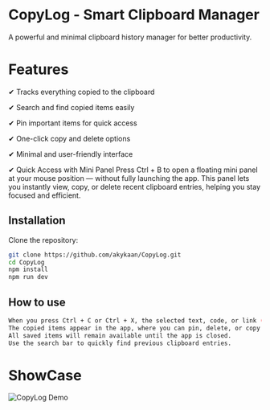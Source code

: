 
# CopyLog - Smart Clipboard Manager

A powerful and minimal clipboard history manager for better productivity.
# Features

✔ Tracks everything copied to the clipboard

✔ Search and find copied items easily

✔ Pin important items for quick access

✔ One-click copy and delete options

✔ Minimal and user-friendly interface

✔ Quick Access with Mini Panel
Press Ctrl + B to open a floating mini panel at your mouse position — without fully launching the app. This panel lets you instantly view, copy, or delete recent clipboard entries, helping you stay focused and efficient.

## Installation

Clone the repository:

```bash
git clone https://github.com/akykaan/CopyLog.git
cd CopyLog
npm install
npm run dev
```

## How to use

```bash
When you press Ctrl + C or Ctrl + X, the selected text, code, or link (not images) is saved to the clipboard.
The copied items appear in the app, where you can pin, delete, or copy them again.
All saved items will remain available until the app is closed.
Use the search bar to quickly find previous clipboard entries.
```
# ShowCase
![CopyLog Demo](./src/assets/CopyLog.gif)

